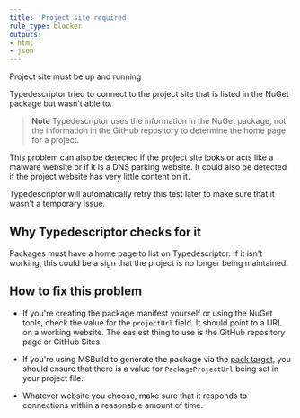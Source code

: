 ```yaml
---
title: 'Project site required'
rule_type: blocker
outputs:
- html
- json
---
```


Project site must be up and running

Typedescriptor tried to connect to the project site that is listed in the NuGet package but wasn't able to.

> **Note**  Typedescriptor uses the information in the NuGet package, not the information in the GitHub repository to determine the home page for a project.

This problem can also be detected if the project site looks or acts like a malware website or if it is a DNS parking website.  It could also be detected if the project website has very little content on it.

Typedescriptor will automatically retry this test later to make sure that it wasn't a temporary issue.

## Why Typedescriptor checks for it

Packages must have a home page to list on Typedescriptor.  If it isn't working, this could be a sign that the project is no longer being maintained.

## How to fix this problem

* If you're creating the package manifest yourself or using the NuGet tools, check the value for the `projectUrl` field.  It should point to a URL on a working website.  The easiest thing to use is the GitHub repository page or GitHub Sites.

* If you're using MSBuild to generate the package via the [pack target][1], you should ensure that there is a value for `PackageProjectUrl` being set in your project file.

* Whatever website you choose, make sure that it responds to connections within a reasonable amount of time.

[1]: https://docs.microsoft.com/en-us/nuget/reference/msbuild-targets#pack-target
